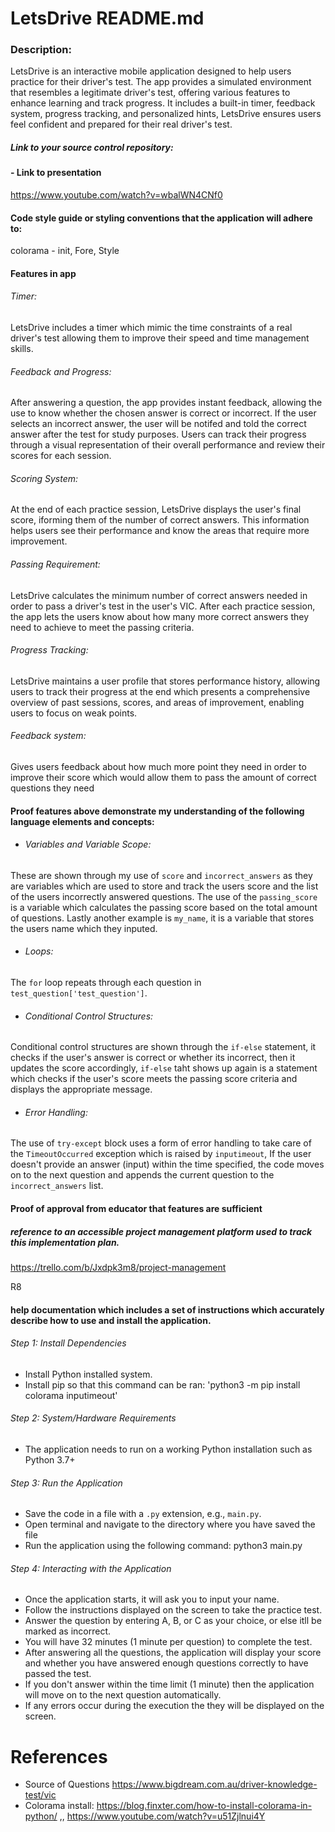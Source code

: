 # LetsDrive README.md

### Description:
LetsDrive is an interactive mobile application designed to help users practice for their driver's test. The app provides a simulated environment that resembles a legitimate driver's test, offering various features to enhance learning and track progress. It includes a built-in timer, feedback system, progress tracking, and personalized hints, LetsDrive ensures users feel confident and prepared for their real driver's test.

##### Link to your source control repository:

#### - Link to presentation
https://www.youtube.com/watch?v=wbalWN4CNf0

#### Code style guide or styling conventions that the application will adhere to:
colorama - init, Fore, Style


#### Features in app

###### Timer: 
LetsDrive includes a timer which mimic the time constraints of a real driver's test allowing them to improve their speed and time management skills.

###### Feedback and Progress:
After answering a question, the app provides instant feedback, allowing the use to know whether the chosen answer is correct or incorrect. If the user selects an incorrect answer, the user will be notifed and told the correct answer after the test for study purposes. Users can track their progress through a visual representation of their overall performance and review their scores for each session.

###### Scoring System: 
At the end of each practice session, LetsDrive displays the user's final score, iforming them of the number of correct answers. This information helps users see their performance and know the areas that require more improvement.

###### Passing Requirement: 
LetsDrive calculates the minimum number of correct answers needed in order to pass a driver's test in the user's VIC. After each practice session, the app lets the users know about how many more correct answers they need to achieve to meet the passing criteria.

###### Progress Tracking: 
LetsDrive maintains a user profile that stores performance history, allowing users to track their progress at the end which presents a comprehensive overview of past sessions, scores, and areas of improvement, enabling users to focus on weak points.

###### Feedback system:
Gives users feedback about how much more point they need in order to improve their score which would allow them to pass the amount of correct questions they need



#### Proof features above demonstrate my understanding of the following language elements and concepts:
- ###### Variables and Variable Scope:
These are shown through my use of `score` and `incorrect_answers` as they are variables which are used to store and track the users score and the list of the users incorrectly answered questions. The use of the `passing_score` is a variable which calculates the passing score based on the total amount of questions. Lastly another example is `my_name`, it is a variable that stores the users name which they inputed.

- ###### Loops:
The `for` loop repeats through each question in `test_question['test_question']`.

- ###### Conditional Control Structures:
Conditional control structures are shown through the `if-else` statement, it checks if the user's answer is correct or whether its incorrect, then it updates the score accordingly, `if-else` taht shows up again is a statement which checks if the user's score meets the passing score criteria and displays the appropriate message.

- ###### Error Handling:
The use of `try-except` block uses a form of error handling to take care of the `TimeoutOccurred` exception which is raised by `inputimeout`, If the user doesn't provide an answer (input) within the time specified, the code moves on to the next question and appends the current question to the `incorrect_answers` list.


#### Proof of approval from educator that features are sufficient


##### reference to an accessible project management platform used to track this implementation plan. 
https://trello.com/b/Jxdpk3m8/project-management

R8	
#### help documentation which includes a set of instructions which accurately describe how to use and install the application.

###### Step 1: Install Dependencies
   - Install Python installed system.
   - Install pip so that this command can be ran:
     'python3 -m pip install colorama inputimeout'

###### Step 2: System/Hardware Requirements
   - The application needs to run on a working Python installation such as Python 3.7+

###### Step 3: Run the Application
   - Save the code in a file with a `.py` extension, e.g., `main.py`.
   - Open terminal and navigate to the directory where you have saved the file
   - Run the application using the following command:
     python3 main.py

###### Step 4: Interacting with the Application
   - Once the application starts, it will ask you to input your name.
   - Follow the instructions displayed on the screen to take the practice test.
   - Answer the question by entering A, B, or C as your choice, or else itll be marked as incorrect.
   - You will have 32 minutes (1 minute per question) to complete the test.
   - After answering all the questions, the application will display your score and whether you have answered enough questions correctly to have passed the test.
   - If you don't answer within the time limit (1 minute) then the application will move on to the next question automatically.
   - If any errors occur during the execution the they will be displayed on the screen.

# References
- Source of Questions https://www.bigdream.com.au/driver-knowledge-test/vic
- Colorama install:  https://blog.finxter.com/how-to-install-colorama-in-python/  ,, https://www.youtube.com/watch?v=u51Zjlnui4Y 
